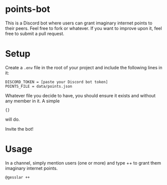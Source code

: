 # points-bot
This is a Discord bot where users can grant imaginary internet points to their peers. Feel free to fork or whatever. If you want to improve upon it, feel free to submit a pull request.

# Setup
Create a `.env` file in the root of your project and include the following lines in it:

    DISCORD_TOKEN = [paste your Discord bot token]
    POINTS_FILE = data/points.json

Whatever file you decide to have, you should ensure it exists and without any member in it. A simple
````
{}
````
will do.

Invite the bot!

# Usage
In a channel, simply mention users (one or more) and type ++ to grant them imaginary internet points.

    @gesslar ++
